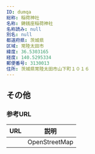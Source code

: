```yaml
---
ID: dumqa
総称: 稲荷神社
名称: 鋳銭座稲荷神社
名称読み: null
別名: null
都道府県: 茨城県
区域: 常陸太田市
緯度: 36.5303165
経度: 140.5295334
郵便番号: 3130013
住所: 茨城県常陸太田市山下町１０１６
---
```


## その他

### 参考URL

| URL | 説明          |
| --- | ------------- |
|     | OpenStreetMap |
